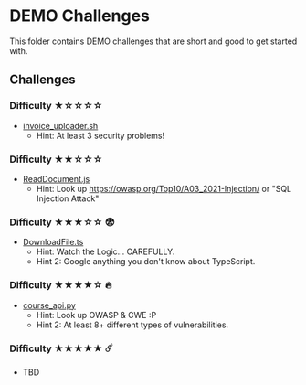 # DEMO Challenges

This folder contains DEMO challenges that are short and good to get started with.

## Challenges

### Difficulty ★☆☆☆☆

- [invoice_uploader.sh](./invoice_uploader.sh)
  - Hint: At least 3 security problems!

### Difficulty ★★☆☆☆

- [ReadDocument.js](./ReadDocument.js)
  - Hint: Look up https://owasp.org/Top10/A03_2021-Injection/ or "SQL Injection Attack"

### Difficulty ★★★☆☆ 😨

- [DownloadFile.ts](./DownloadFile.ts)
  - Hint: Watch the Logic... CAREFULLY.
  - Hint 2: Google anything you don't know about TypeScript.

### Difficulty ★★★★☆ 🔥

- [course_api.py](./course_api.py)
  - Hint: Look up OWASP & CWE :P
  - Hint 2: At least 8+ different types of vulnerabilities.

### Difficulty ★★★★★ ☄️

- TBD
